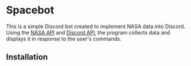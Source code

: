 # Spacebot
This is a simple Discord bot created to implement NASA data into Discord. Using the [NASA API](https://api.nasa.gov/) and [Discord API](https://discord.com/developers), the program collects data and displays it in response to the user's commands. 

## Installation

